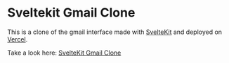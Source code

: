 # Sveltekit Gmail Clone

This is a clone of the gmail interface made with [SvelteKit](https://kit.svelte.dev/) and deployed on [Vercel](https://vercel.com/).

Take a look here: [SvelteKit Gmail Clone](https://sveltekit-gmail-clone.vercel.app/)
